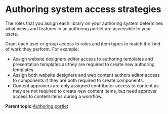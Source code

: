 # Authoring system access strategies

The roles that you assign each library on your authoring system determines what views and features in an authoring portlet are accessible to your users.

Grant each user or group access to roles and item types to match the kind of work they perform. For example:

-   Assign website designers editor access to authoring templates and presentation templates as they are required to create new authoring templates.
-   Assign both website designers and web content authors editor access to components if they are both required to create components.
-   Content approvers are only assigned contributor access to content as they are not required to create new content items, but need approver access to content items during a workflow.

**Parent topic:**[Authoring portlet](../site/site_auth_portlet.md)

